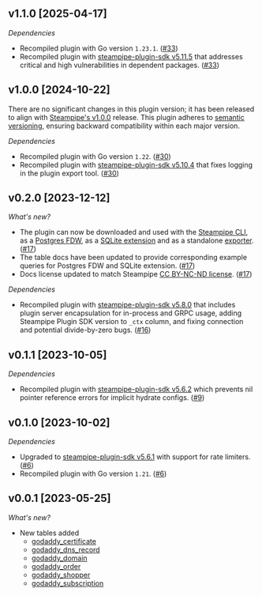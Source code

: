 ## v1.1.0 [2025-04-17]

_Dependencies_

- Recompiled plugin with Go version `1.23.1`. ([#33](https://github.com/turbot/steampipe-plugin-godaddy/pull/33))
- Recompiled plugin with [steampipe-plugin-sdk v5.11.5](https://github.com/turbot/steampipe-plugin-sdk/blob/v5.11.5/CHANGELOG.md#v5115-2025-03-31) that addresses critical and high vulnerabilities in dependent packages. ([#33](https://github.com/turbot/steampipe-plugin-godaddy/pull/33))

## v1.0.0 [2024-10-22]

There are no significant changes in this plugin version; it has been released to align with [Steampipe's v1.0.0](https://steampipe.io/changelog/steampipe-cli-v1-0-0) release. This plugin adheres to [semantic versioning](https://semver.org/#semantic-versioning-specification-semver), ensuring backward compatibility within each major version.

_Dependencies_

- Recompiled plugin with Go version `1.22`. ([#30](https://github.com/turbot/steampipe-plugin-godaddy/pull/30))
- Recompiled plugin with [steampipe-plugin-sdk v5.10.4](https://github.com/turbot/steampipe-plugin-sdk/blob/develop/CHANGELOG.md#v5104-2024-08-29) that fixes logging in the plugin export tool. ([#30](https://github.com/turbot/steampipe-plugin-godaddy/pull/30))

## v0.2.0 [2023-12-12]

_What's new?_

- The plugin can now be downloaded and used with the [Steampipe CLI](https://steampipe.io/docs), as a [Postgres FDW](https://steampipe.io/docs/steampipe_postgres/overview), as a [SQLite extension](https://steampipe.io/docs//steampipe_sqlite/overview) and as a standalone [exporter](https://steampipe.io/docs/steampipe_export/overview). ([#17](https://github.com/turbot/steampipe-plugin-godaddy/pull/17))
- The table docs have been updated to provide corresponding example queries for Postgres FDW and SQLite extension. ([#17](https://github.com/turbot/steampipe-plugin-godaddy/pull/17))
- Docs license updated to match Steampipe [CC BY-NC-ND license](https://github.com/turbot/steampipe-plugin-godaddy/blob/main/docs/LICENSE). ([#17](https://github.com/turbot/steampipe-plugin-godaddy/pull/17))

_Dependencies_

- Recompiled plugin with [steampipe-plugin-sdk v5.8.0](https://github.com/turbot/steampipe-plugin-sdk/blob/main/CHANGELOG.md#v580-2023-12-11) that includes plugin server encapsulation for in-process and GRPC usage, adding Steampipe Plugin SDK version to `_ctx` column, and fixing connection and potential divide-by-zero bugs. ([#16](https://github.com/turbot/steampipe-plugin-godaddy/pull/16))

## v0.1.1 [2023-10-05]

_Dependencies_

- Recompiled plugin with [steampipe-plugin-sdk v5.6.2](https://github.com/turbot/steampipe-plugin-sdk/blob/main/CHANGELOG.md#v562-2023-10-03) which prevents nil pointer reference errors for implicit hydrate configs. ([#9](https://github.com/turbot/steampipe-plugin-godaddy/pull/9))

## v0.1.0 [2023-10-02]

_Dependencies_

- Upgraded to [steampipe-plugin-sdk v5.6.1](https://github.com/turbot/steampipe-plugin-sdk/blob/main/CHANGELOG.md#v561-2023-09-29) with support for rate limiters. ([#6](https://github.com/turbot/steampipe-plugin-godaddy/pull/6))
- Recompiled plugin with Go version `1.21`. ([#6](https://github.com/turbot/steampipe-plugin-godaddy/pull/6))

## v0.0.1 [2023-05-25]

_What's new?_

- New tables added
  - [godaddy_certificate](https://hub.steampipe.io/plugins/turbot/godaddy/tables/godaddy_certificate)
  - [godaddy_dns_record](https://hub.steampipe.io/plugins/turbot/godaddy/tables/godaddy_dns_record)
  - [godaddy_domain](https://hub.steampipe.io/plugins/turbot/godaddy/tables/godaddy_domain)
  - [godaddy_order](https://hub.steampipe.io/plugins/turbot/godaddy/tables/godaddy_order)
  - [godaddy_shopper](https://hub.steampipe.io/plugins/turbot/godaddy/tables/godaddy_shopper)
  - [godaddy_subscription](https://hub.steampipe.io/plugins/turbot/godaddy/tables/godaddy_subscription)
